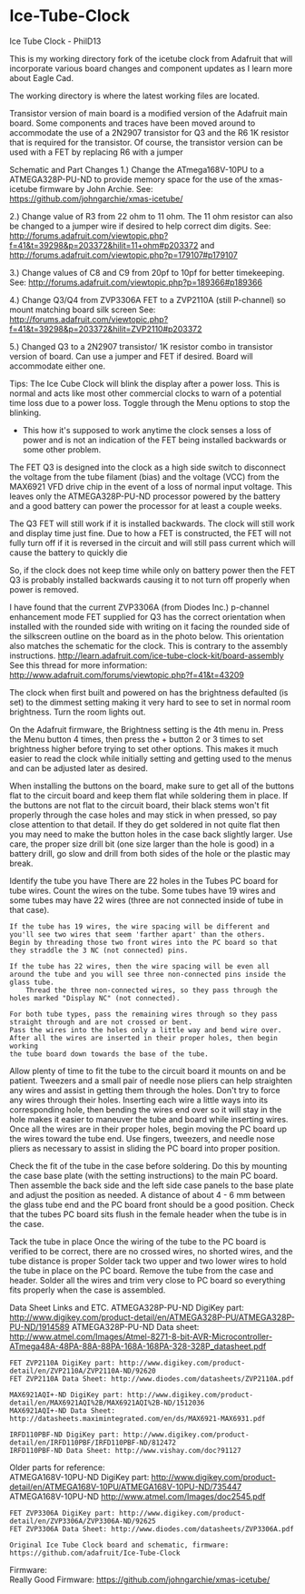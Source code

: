 Ice-Tube-Clock
==============

Ice Tube Clock - PhilD13

This is my working directory fork of the icetube clock from Adafruit that will incorporate various board changes and component updates as 
I learn more about Eagle Cad.


The working directory is where the latest working files are located. 

Transistor version of main board is a modified version of the Adafruit main board. Some components and traces have been moved around to 
accommodate the use of a 2N2907 transistor for Q3 and the R6 1K resistor that is required for the transistor. Of course, the transistor version can be used 
with a FET by replacing R6 with a jumper

Schematic and Part Changes
1.) Change the ATmega168V-10PU to a ATMEGA328P-PU-ND to provide memory space for the use of the  xmas-icetube firmware by John Archie.
		See: https://github.com/johngarchie/xmas-icetube/

2.) Change value of R3 from 22 ohm to 11 ohm. The 11 ohm resistor can also be changed to a jumper wire if desired to help correct dim digits.
		See: http://forums.adafruit.com/viewtopic.php?f=41&t=39298&p=203372&hilit=11+ohm#p203372
	and
		http://forums.adafruit.com/viewtopic.php?p=179107#p179107

3.) Change values of C8 and C9 from 20pf to 10pf for better timekeeping. 
		See: http://forums.adafruit.com/viewtopic.php?p=189366#p189366

4.) Change Q3/Q4 from ZVP3306A FET to a ZVP2110A (still P-channel) so mount matching board silk screen 
		See: http://forums.adafruit.com/viewtopic.php?f=41&t=39298&p=203372&hilit=ZVP2110#p203372

5.) Changed Q3 to a 2N2907 transistor/ 1K resistor combo in transistor version of board. Can use a jumper and FET if desired. Board will 
accommodate either one. 

Tips:
The Ice Cube Clock will blink the display after a power loss. This is normal and acts like most other commercial clocks to warn of a potential 
time loss due to a power loss. Toggle through the Menu options to stop the blinking.
- This how it's supposed to work anytime the clock senses a loss of power and is not an indication of the FET being installed backwards 
or some other problem. 

The FET Q3 is designed into the clock as a high side switch to disconnect the voltage from the tube filament (bias) and the voltage (VCC) 
from the MAX6921 VFD drive chip in the event of a loss of normal input voltage. This leaves only the ATMEGA328P-PU-ND processor powered by 
the battery and a good battery can power the processor for at least a couple weeks.

The Q3 FET will still work if it is installed backwards. The clock will still work and display time just fine. Due to how a FET is 
constructed, the FET will not fully turn off if it is reversed in the circuit and will still pass current which will cause the battery to quickly die

So, if the clock does not keep time while only on battery power then the FET Q3 is probably installed backwards causing it to not turn 
off properly when power is removed.

I have found that the current ZVP3306A (from Diodes Inc.) p-channel enhancement mode FET supplied for Q3 has the correct orientation when 
installed with the rounded side with writing on it facing the rounded side of the silkscreen outline on the board as in the photo below. 
This orientation also matches the schematic for the clock. 
This is contrary to the assembly instructions. http://learn.adafruit.com/ice-tube-clock-kit/board-assembly
See this thread for more information: http://www.adafruit.com/forums/viewtopic.php?f=41&t=43209

The clock when first built and powered on has the brightness defaulted (is set) to the dimmest setting making it very hard to see
to set in normal room brightness. Turn the room lights out.

On the Adafruit firmware, the Brightness setting is the 4th menu in. Press the Menu button 4 times, then press the + button 2 or 3 times to set brightness higher
before trying to set other options. This makes it much easier to read the clock while initially setting and getting used to the menus 
and can be adjusted later as desired.

When installing the buttons on the board, make sure to get all of the buttons flat to the circuit board and keep them flat while soldering 
them in place. If the buttons are not flat to the circuit board, their black stems won't fit properly through the case holes and may stick 
in when pressed, so pay close attention to that detail. If they do get soldered in not quite flat then you may need to make the button 
holes in the case back slightly larger. Use care, the proper size drill bit (one size larger than the hole is good) in a battery drill, 
go slow and drill from both sides of the hole or the plastic may break.

Identify the tube you have
	There are 22 holes in the Tubes PC board for tube wires.
	Count the wires on the tube. Some tubes have 19 wires and some tubes may have 22 wires (three are not connected inside of tube in that case). 
	
	If the tube has 19 wires, the wire spacing will be different and you'll see two wires that seem 'farther apart' than the others. 
	Begin by threading those two front wires into the PC board so that they straddle the 3 NC (not connected) pins. 
	
	If the tube has 22 wires, then the wire spacing will be even all around the tube and you will see three non-connected pins inside the glass tube.
		Thread the three non-connected wires, so they pass through the holes marked "Display NC" (not connected).
 
	For both tube types, pass the remaining wires through so they pass straight through and are not crossed or bent.
	Pass the wires into the holes only a little way and bend wire over. After all the wires are inserted in their proper holes, then begin working 
	the tube board down towards the base of the tube.
 
Allow plenty of time to fit the tube to the circuit board it mounts on and be patient. 
	Tweezers and a small pair of needle nose pliers can help straighten any wires and assist in getting them through the holes. 
	Don't try to force any wires through their holes. 
	Inserting each wire a little ways into its corresponding hole, then bending the wires end over so it will stay in the hole
	makes it easier to maneuver the tube and board while inserting wires.
	Once all the wires are in their proper holes, begin moving the PC board up the wires toward the tube end. Use fingers, tweezers, 
	and needle nose pliers as necessary to assist in sliding the PC board into proper position.

Check the fit of the tube in the case before soldering. 
	Do this by mounting the case base plate (with the setting instructions) to 
	the main PC board. Then assemble the back side and the left side case panels to the base plate and adjust the position as needed.
	A distance of about 4 - 6 mm between the glass tube end and the PC board front should be a good position. Check that the tubes 
	PC board sits flush in the female header when the tube is in the case.
	
Tack the tube in place
	Once the wiring of the tube to the PC board is verified to be correct, there are no crossed wires, no shorted wires, 
	and the tube distance is proper  Solder tack two upper and two lower wires to hold the tube in place on the PC board.
	Remove the tube from the case and header. Solder all the wires and trim very close to PC board so everything fits 
	properly when the case is assembled. 	
	
	
Data Sheet Links and ETC.
	ATMEGA328P-PU-ND DigiKey part: http://www.digikey.com/product-detail/en/ATMEGA328P-PU/ATMEGA328P-PU-ND/1914589
	ATMEGA328P-PU-ND Data sheet: http://www.atmel.com/Images/Atmel-8271-8-bit-AVR-Microcontroller-ATmega48A-48PA-88A-88PA-168A-168PA-328-328P_datasheet.pdf
	
	FET ZVP2110A DigiKey part: http://www.digikey.com/product-detail/en/ZVP2110A/ZVP2110A-ND/92620
	FET ZVP2110A Data Sheet: http://www.diodes.com/datasheets/ZVP2110A.pdf
	
	MAX6921AQI+-ND DigiKey part: http://www.digikey.com/product-detail/en/MAX6921AQI%2B/MAX6921AQI%2B-ND/1512036
	MAX6921AQI+-ND Data Sheet: http://datasheets.maximintegrated.com/en/ds/MAX6921-MAX6931.pdf
	
	IRFD110PBF-ND DigiKey part: http://www.digikey.com/product-detail/en/IRFD110PBF/IRFD110PBF-ND/812472
	IRFD110PBF-ND Data Sheet: http://www.vishay.com/doc?91127

Older parts for reference:	
	ATMEGA168V-10PU-ND DigiKey part: http://www.digikey.com/product-detail/en/ATMEGA168V-10PU/ATMEGA168V-10PU-ND/735447
	ATMEGA168V-10PU-ND http://www.atmel.com/Images/doc2545.pdf
	
	FET ZVP3306A DigiKey part: http://www.digikey.com/product-detail/en/ZVP3306A/ZVP3306A-ND/92625
	FET ZVP3306A Data Sheet: http://www.diodes.com/datasheets/ZVP3306A.pdf
	
	Original Ice Tube Clock board and schematic, firmware: https://github.com/adafruit/Ice-Tube-Clock

Firmware:	
	Really Good Firmware: https://github.com/johngarchie/xmas-icetube/